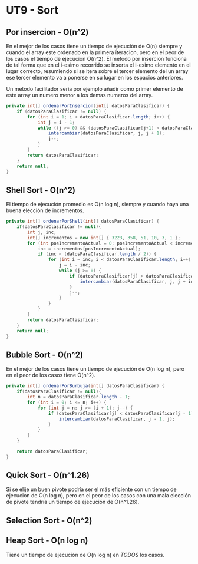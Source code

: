 # UT9 - Sort

## Por insercion - O(n^2)
En el mejor de los casos tiene un tiempo de ejecución de O(n) siempre y cuando el array este ordenado en la primera iteracion, pero en el peor de los casos el tiempo de ejecucion O(n^2).
El metodo por insercion funciona de tal forma que en el i-esimo recorrido se inserta el i-esimo elemento en el lugar correcto, resumiendo si se itera sobre el tercer elemento del un array ese tercer elemento va a ponerse en su lugar en los espacios anteriores.

Un metodo facilitador seria por ejemplo añadir como primer elemento de este array un numero menor a los demas numeros del array.

```java
private int[] ordenarPorInsercion(int[] datosParaClasificar) {
	if (datosParaClasificar != null) {
		for (int i = 1; i < datosParaClasificar.length; i++) {
			int j = i - 1;
			while ((j >= 0) && (datosParaClasificar[j+1] < datosParaClasificar[j])) {
				intercambiar(datosParaClasificar, j, j + 1);
				j--;
			}
		}
		return datosParaClasificar;
	}
	return null;
}
```

## Shell Sort - O(n^2)
El tiempo de ejecución promedio es O(n log n), siempre y cuando haya una buena elección de incrementos.
```java
private int[] ordenarPorShell(int[] datosParaClasificar) {
	if(datosParaClasificar != null){
		int j, inc;
		int[] incrementos = new int[] { 3223, 358, 51, 10, 3, 1 };
		for (int posIncrementoActual = 0; posIncrementoActual < incrementos.length; posIncrementoActual++) {
			inc = incrementos[posIncrementoActual];
			if (inc < (datosParaClasificar.length / 2)) {
				for (int i = inc; i < datosParaClasificar.length; i++) {
					j = i - inc;
					while (j >= 0) {
						if (datosParaClasificar[j] > datosParaClasificar[j + inc]) {
							intercambiar(datosParaClasificar, j, j + inc);
						}
						j--;
					}
				}
			}
		}
		return datosParaClasificar;
	}
	return null;
}
```

## Bubble Sort - O(n^2)
En el mejor de los casos tiene un tiempo de ejecución de O(n log n), pero en el peor de los casos tiene O(n^2).
```java
private int[] ordenarPorBurbuja(int[] datosParaClasificar) {
	if(datosParaClasificar != null){
		int n = datosParaClasificar.length - 1;
		for (int i = 0; i <= n; i++) {
			for (int j = n; j >= (i + 1); j--) {
				if (datosParaClasificar[j] < datosParaClasificar[j - 1]) {
					intercambiar(datosParaClasificar, j - 1, j);
				}
			}
		}
	}

	return datosParaClasificar;
}
```

## Quick Sort - O(n^1.26)
Si se elije un buen pivote podría ser el más eficiente con un tiempo de ejecucion de O(n log n), pero en el peor de los casos con una mala elección de pivote tendría un tiempo de ejecución de O(n^1.26).

## Selection Sort - O(n^2)

## Heap Sort - O(n log n)
Tiene un tiempo de ejecución de O(n log n) en *TODOS* los casos. 
